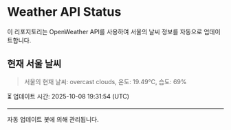 
# Weather API Status

이 리포지토리는 OpenWeather API를 사용하여 서울의 날씨 정보를 자동으로 업데이트합니다.

## 현재 서울 날씨
> 서울의 현재 날씨: overcast clouds, 온도: 19.49°C, 습도: 69%

⏳ 업데이트 시간: 2025-10-08 19:31:54 (UTC)

---
자동 업데이트 봇에 의해 관리됩니다.
